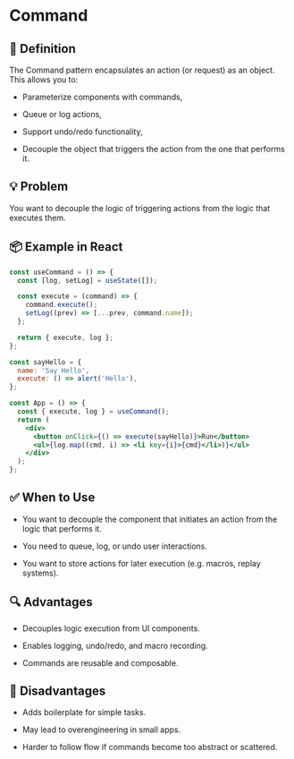 # Command

## 🧭 Definition

The Command pattern encapsulates an action (or request) as an object. This allows you to:

- Parameterize components with commands,

- Queue or log actions,

- Support undo/redo functionality,

- Decouple the object that triggers the action from the one that performs it.



## 💡 Problem

You want to decouple the logic of triggering actions from the logic that executes them.

## 📦 Example in React

```jsx
const useCommand = () => {
  const [log, setLog] = useState([]);

  const execute = (command) => {
    command.execute();
    setLog((prev) => [...prev, command.name]);
  };

  return { execute, log };
};

const sayHello = {
  name: 'Say Hello',
  execute: () => alert('Hello'),
};

const App = () => {
  const { execute, log } = useCommand();
  return (
    <div>
      <button onClick={() => execute(sayHello)}>Run</button>
      <ul>{log.map((cmd, i) => <li key={i}>{cmd}</li>)}</ul>
    </div>
  );
};
```

## ✅ When to Use

- You want to decouple the component that initiates an action from the logic that performs it.

- You need to queue, log, or undo user interactions.

- You want to store actions for later execution (e.g. macros, replay systems).

## 🔍 Advantages

- Decouples logic execution from UI components.

- Enables logging, undo/redo, and macro recording.

- Commands are reusable and composable.

## 🚫 Disadvantages

- Adds boilerplate for simple tasks.

- May lead to overengineering in small apps.

- Harder to follow flow if commands become too abstract or scattered.